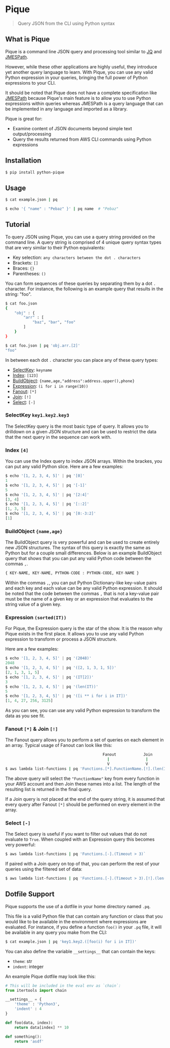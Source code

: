 # Pique

> Query JSON from the CLI using Python syntax

## What is Pique

Pique is a command line JSON query and processing tool similar to
[JQ](https://stedolan.github.io/jq/) and [JMESPath](https://jmespath.org/).

However, while these other applications are highly useful, they introduce yet
another query language to learn. With Pique, you can use any valid Python
expression in your queries, bringing the full power of Python expressions to
your CLI.

It should be noted that Pique does not have a complete specification like
[JMESPath](https://jmespath.org/specification.html) because Pique's main feature
is to allow you to use Python expressions within queries whereas JMESPath is a
query language that can be implemented in any language and imported as a
library.

Pique is great for:

 * Examine content of JSON documents beyond simple text output/processing
 * Query the results returned from AWS CLI commands using Python expressions

## Installation

```bash
$ pip install python-pique
```

## Usage

```bash
$ cat example.json | pq

$ echo '{ "name" : "Pebaz" }' | pq name  # "Pebaz"
```

## Tutorial

To query JSON using Pique, you can use a query string provided on the command
line. A query string is comprised of 4 unique query syntax types that are very
similar to their Python equivalents:

 * Key selection: `any characters between the dot . characters`
 * Brackets: `[]`
 * Braces: `{}`
 * Parentheses: `()`

You can form sequences of these queries by separating them by a dot `.`
character. For instance, the following is an example query that results in the string:
"foo".

```bash
$ cat foo.json
{
    "obj" : {
        "arr" : [
            "baz", "bar", "foo"
        ]
    }
}

$ cat foo.json | pq 'obj.arr.[2]'
"foo"
```

In between each dot `.` character you can place any of these query types:

 * [SelectKey](#SelectKey-key1.key2.key3): `keyname`
 * [Index](#Index-4): `[123]`
 * [BuildObject](#BuildObject-name,age): `{name,age,"address":address.upper(),phone}`
 * [Expression](#Expression-sorted(IT)): `(i for i in range(10))`
 * [Fanout](#Fanout-*-&-Join): `[*]`
 * [Join](#Fanout-*-&-Join): `[!]`
 * [Select](#Select): `[-]`

### SelectKey `key1.key2.key3`

The SelectKey query is the most basic type of query. It allows you to drilldown
on a given JSON structure and can be used to restrict the data that the next
query in the sequence can work with.

### Index `[4]`

You can use the Index query to index JSON arrays. Within the brackes, you can
put any valid Python slice. Here are a few examples:

```python
$ echo '[1, 2, 3, 4, 5]' | pq '[0]'
1
$ echo '[1, 2, 3, 4, 5]' | pq '[-1]'
5
$ echo '[1, 2, 3, 4, 5]' | pq '[2:4]'
[3, 4]
$ echo '[1, 2, 3, 4, 5]' | pq '[::2]'
[1, 3, 5]
$ echo '[1, 2, 3, 4, 5]' | pq '[0:-3:2]'
[1]
```

### BuildObject `{name,age}`

The BuildObject query is very powerful and can be used to create entirely new
JSON structures. The syntax of this query is exactly the same as Python but for
a couple small differences. Below is an example BuildObject query that shows
that you can put any valid Python code between the commas `,`. 

```python
{ KEY-NAME, KEY-NAME, PYTHON-CODE : PYTHON-CODE, KEY-NAME }
```

Within the commas `,`, you can put Python Dictionary-like key-value pairs and
each key and each value can be any valid Python expression. It should be noted
that the code between the commas `,` that is not a key-value pair must be the
name of a given key or an expression that evaluates to the string value of a
given key.

### Expression `(sorted(IT))`

For Pique, the Expression query is the star of the show. It is the reason why
Pique exists in the first place. It allows you to use any valid Python
expression to transform or process a JSON structure.

Here are a few examples:

```python
$ echo '[1, 2, 3, 4, 5]' | pq '(2048)'
2048
$ echo '[1, 2, 3, 4, 5]' | pq '([2, 1, 3, 1, 5])'
[2, 1, 3, 1, 5]
$ echo '[1, 2, 3, 4, 5]' | pq '(IT[2])'
3
$ echo '[1, 2, 3, 4, 5]' | pq '(len(IT))'
5
$ echo '[1, 2, 3, 4, 5]' | pq '([i ** i for i in IT])'
[1, 4, 27, 256, 3125]
```

As you can see, you can use any valid Python expression to transform the data as
you see fit.

### Fanout `[*]` & Join `[!]`

The Fanout query allows you to perform a set of queries on each element in an
array. Typical usage of Fanout can look like this:

```bash
                                           Fanout            Join
                                             |                |
                                             V                V
$ aws lambda list-functions | pq 'Functions.[*].FunctionName.[!].(len(IT))'
```

The above query will select the `"FunctionName"` key from every function in your
AWS account and then Join these names into a list. The length of the resulting
list is returned in the final query.

If a Join query is not placed at the end of the query string, it is assumed that
every query after Fanout `[*]` should be performed on every element in the
array.

### Select `[-]`

The Select query is useful if you want to filter out values that do not evaluate
to `True`. When coupled with an Expression query this becomes very powerful:

```bash
$ aws lambda list-functions | pq 'Functions.[-].(Timeout > 3)`
```

If paired with a Join query on top of that, you can perform the rest of your
queries using the filtered set of data:

```bash
$ aws lambda list-functions | pq 'Functions.[-].(Timeout > 3).[!].(len(IT))`
```

## Dotfile Support

Pique supports the use of a dotfile in your home directory named `.pq`.

This file is a valid Python file that can contain any function or class that
you would like to be available in the environment where expressions are
evaluated. For instance, if you define a function `foo()` in your `.pq` file, it
will be available in any query you make from the CLI:

```bash
$ cat example.json | pq 'key1.key2.([foo(i) for i in IT])'
```

You can also define the variable `__settings__` that can contain the keys:

 * `theme`: str
 * `indent`: integer

An example Pique dotfile may look like this:

```python
# This will be included in the eval env as `chain`:
from itertools import chain

__settings__ = {
    'theme' : 'Python3',
    'indent' : 4
}

def foo(data, index):
    return data[index] ** 10

def something():
    return 'asdf'
```

